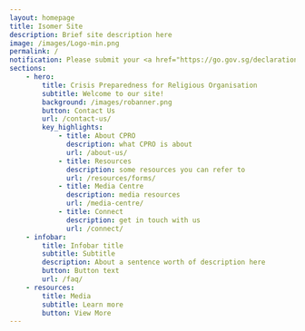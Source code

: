 ```yaml
---
layout: homepage
title: Isomer Site
description: Brief site description here
image: /images/Logo-min.png
permalink: /
notification: Please submit your <a href="https://go.gov.sg/declaration-ro">COVID-19 Declaration Form for Religious Organisations</a> before applying for a Time-Limited Exemption at <a href="https://Covid.gobusiness.gov.sg">Covid.gobusiness.gov.sg</a>
sections:
    - hero:
        title: Crisis Preparedness for Religious Organisation
        subtitle: Welcome to our site!
        background: /images/robanner.png
        button: Contact Us
        url: /contact-us/
        key_highlights:
            - title: About CPRO
              description: what CPRO is about
              url: /about-us/
            - title: Resources
              description: some resources you can refer to
              url: /resources/forms/
            - title: Media Centre
              description: media resources
              url: /media-centre/
            - title: Connect
              description: get in touch with us
              url: /connect/
    - infobar:
        title: Infobar title
        subtitle: Subtitle
        description: About a sentence worth of description here
        button: Button text
        url: /faq/
    - resources:
        title: Media
        subtitle: Learn more
        button: View More
---
```

